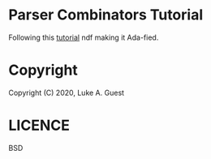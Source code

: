 # Parser Combinators Tutorial

Following this [tutorial](https://fsharpforfunandprofit.com/posts/understanding-parser-combinators/) ndf making it Ada-fied.

# Copyright

Copyright (C) 2020, Luke A. Guest

# LICENCE

BSD
